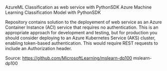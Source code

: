 AzureML Classification as web service with PythonSDK
Azure Machine Learning Classification Model with PythonSDK

Repository contains solution to the deployement of web service as an Azure Container Instance (ACI) service that requires no authentication. 
This is an appropriate approach for development and testing, but for production you should consider deploying to an Azure Kubernetes Service (AKS) cluster, 
enabling token-based authentication. This would require REST requests to include an Authorization header.

Source: https://github.com/MicrosoftLearning/mslearn-dp100 mslearn-dp100
